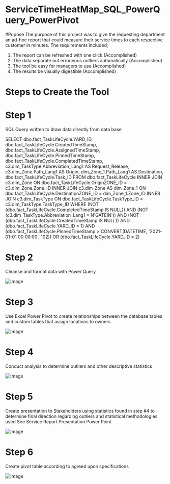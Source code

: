 # ServiceTimeHeatMap_SQL_PowerQuery_PowerPivot

#Pupose
The purpose of this project was to give the requesting department an ad-hoc report that could measure their service times to each respective customer in minutes. The requirements included;
1.	The report can be refreshed with one click (Accomplished)
2.	The data separate out erroneous outliers automatically (Accomplished)
3.	The tool be easy for managers to use (Accomplished)
4.	The results be visually digestible (Accomplished)


# Steps to Create the Tool

# Step 1

SQL Query written to draw data directly from data base


SELECT dbo.fact_TaskLifeCycle.YARD_ID, dbo.fact_TaskLifeCycle.CreatedTimeStamp, dbo.fact_TaskLifeCycle.AssignedTimeStamp, dbo.fact_TaskLifeCycle.PinnedTimeStamp, dbo.fact_TaskLifeCycle.CompletedTimeStamp, c3.dim_TaskType.Abbreviation_Lang1 AS Request_Release, c3.dim_Zone.Path_Lang1 AS Origin, dim_Zone_1.Path_Lang1 AS Destination, dbo.fact_TaskLifeCycle.Task_ID
FROM dbo.fact_TaskLifeCycle INNER JOIN c3.dim_Zone ON dbo.fact_TaskLifeCycle.OriginZONE_ID = c3.dim_Zone.Zone_ID INNER JOIN c3.dim_Zone AS dim_Zone_1 ON dbo.fact_TaskLifeCycle.DestinationZONE_ID = dim_Zone_1.Zone_ID INNER JOIN c3.dim_TaskType ON dbo.fact_TaskLifeCycle.TaskType_ID = c3.dim_TaskType.TaskType_ID
WHERE (NOT (dbo.fact_TaskLifeCycle.CompletedTimeStamp IS NULL)) AND (NOT (c3.dim_TaskType.Abbreviation_Lang1 = N'GATEIN')) AND (NOT (dbo.fact_TaskLifeCycle.CreatedTimeStamp IS NULL)) AND (dbo.fact_TaskLifeCycle.YARD_ID = 1)
AND (dbo.fact_TaskLifeCycle.PinnedTimeStamp > CONVERT(DATETIME, '2021-01-01 00:00:00', 102)) OR (dbo.fact_TaskLifeCycle.YARD_ID = 2)

# Step 2
Cleanse and format data with Power Query
 
![image](https://user-images.githubusercontent.com/44706605/153673576-fa5becad-4d54-49ed-8bc9-ad65c9706672.png)
 
 
# Step 3
Use Excel Power Pivot to create relationships between the database tables and custom tables that assign locations to owners
 
 ![image](https://user-images.githubusercontent.com/44706605/153673593-b2b0e85a-872f-4dd1-be2b-f6b9a18a596f.png)

 
# Step 4
Conduct analysis to determine outliers and other descriptive statistics  

![image](https://user-images.githubusercontent.com/44706605/153673655-256aaee5-3b69-446d-8969-468981855581.png)


# Step 5
Create presentation to Stakeholders using statistics found in step #4 to determine final direction regarding outliers and statistical methodologies used See Service Report Presentation Power Point
 
 ![image](https://user-images.githubusercontent.com/44706605/153673674-7db6a9b6-b612-46a8-9f61-ce10de92e27d.png)

 
 
# Step 6

Create pivot table according to agreed upon specifications
 

![image](https://user-images.githubusercontent.com/44706605/153673687-d54d340f-1ba2-49cd-b42d-2b49a90ed12a.png)
